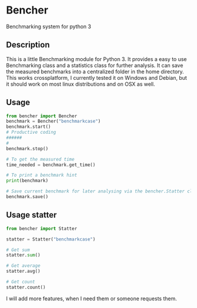 # Bencher
Benchmarking system for python 3

## Description
This is a little Benchmarking module for Python 3. It provides a easy to use Benchmarking class and a statistics class for further analysis.
It can save the measured benchmarks into a centralized folder in the home directory. This works crossplatform, I currently tested it on Windows and Debian, but it should work on most linux distributions and on OSX as well.


## Usage
```python
from bencher import Bencher
benchmark = Bencher("benchmarkcase")
benchmark.start()
# Productive coding
######
#
benchmark.stop()

# To get the measured time
time_needed = benchmark.get_time()

# To print a benchmark hint
print(benchmark)

# Save current benchmark for later analysing via the bencher.Statter class
benchmark.save()
```

## Usage statter

```python
from bencher import Statter

statter = Statter("benchmarkcase")

# Get sum
statter.sum()

# Get average
statter.avg()

# Get count
statter.count()
```

I will add more features, when I need them or someone requests them.
